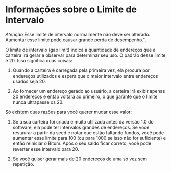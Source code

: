 # Informações sobre o Limite de Intervalo

*Atenção* Esse limite de intervalo normalmente não deve ser alterado. Aumentar esse limite pode causar grande perda de desempenho.",

O limite de intervalo (gap limit) indica a quantidade de endereços que a carteira irá gerar e observar para determinar seu uso. O padrão desse limite é 20. Isso significa duas coisas:

  1. Quando a carteira é carregada pela primeira vez, ela procura por endereços utilizados e espera que o maior intervalo entre endereços usados seja 20.

  2. Ao fornecer um endereço gerado ao usuário, a carteira irá exibir apenas 20 endereços e então voltará ao primeiro, o que garante que o limite nunca ultrapasse os 20.

Só existem duas razões para você querer mudar esse valor:

  1. Se a sua carteira foi criada e muito utilizada antes da versão 1.0 do software, ela pode ter intervalos grandes de endereços. Se você restaurar a partir da seed e notar que estão faltando fundos, você pode aumentar esse limite para 100 (ou para 1000 se isso não for suficiente) e então reiniciar o Bitum. Após o seu saldo ficar correto, você pode reverter esse intervalo para 20.

  2. Se você quiser gerar mais de 20 endereços de uma só vez sem repetição.
